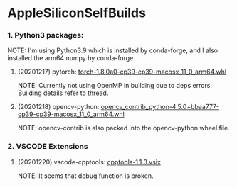 # AppleSiliconSelfBuilds

### 1. Python3 packages:

NOTE: I'm using Python3.9 which is installed by conda-forge, and I also installed the arm64 numpy by conda-forge.

1. (20201217) pytorch: [torch-1.8.0a0-cp39-cp39-macosx_11_0_arm64.whl](./builds/torch-1.8.0a0-cp39-cp39-macosx_11_0_arm64.whl)

    NOTE: Currently not using OpenMP in building due to deps errors. Building details refer to [thread](https://github.com/pytorch/pytorch/issues/48145#issuecomment-747631341).

2. (20201218) opencv-python: [opencv_contrib_python-4.5.0+bbaa777-cp39-cp39-macosx_11_0_arm64.whl](./builds/opencv_contrib_python-4.5.0+bbaa777-cp39-cp39-macosx_11_0_arm64.whl) 

    NOTE: opencv-contrib is also packed into the opencv-python wheel 
    file.

### 2. VSCODE Extensions 

1. (20201220) vscode-cpptools: [cpptools-1.1.3.vsix](./builds/cpptools-1.1.3.vsix)

    NOTE: It seems that debug function is broken.